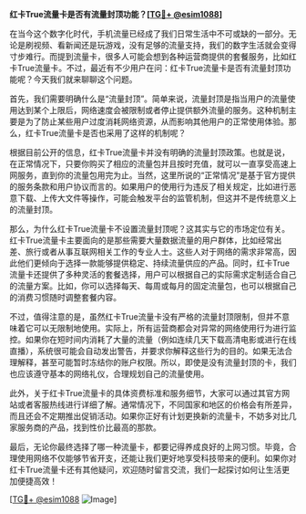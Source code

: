 **红卡True流量卡是否有流量封顶功能？[[TG💪+ @esim1088](https://t.me/s/esim1088)]**

在当今这个数字化时代，手机流量已经成了我们日常生活中不可或缺的一部分。无论是刷视频、看新闻还是玩游戏，没有足够的流量支持，我们的数字生活就会变得寸步难行。而提到流量卡，很多人可能会想到各种运营商提供的套餐服务，比如红卡True流量卡。不过，最近有不少用户在问：红卡True流量卡是否有流量封顶功能呢？今天我们就来聊聊这个问题。

首先，我们需要明确什么是“流量封顶”。简单来说，流量封顶是指当用户的流量使用达到某个上限后，网络速度会被限制或者停止提供额外流量的服务。这种机制主要是为了防止某些用户过度消耗网络资源，从而影响其他用户的正常使用体验。那么，红卡True流量卡是否也采用了这样的机制呢？

根据目前公开的信息，红卡True流量卡并没有明确的流量封顶政策。也就是说，在正常情况下，只要你购买了相应的流量包并且按时充值，就可以一直享受高速上网服务，直到你的流量包用完为止。当然，这里所说的“正常情况”是基于官方提供的服务条款和用户协议而言的。如果用户的使用行为违反了相关规定，比如进行恶意下载、上传大文件等操作，可能会触发平台的监管机制，但这并不是传统意义上的流量封顶。

那么，为什么红卡True流量卡不设置流量封顶呢？这其实与它的市场定位有关。红卡True流量卡主要面向的是那些需要大量数据流量的用户群体，比如经常出差、旅行或者从事互联网相关工作的专业人士。这些人对于网络的需求非常高，因此他们更倾向于选择一款能够提供稳定、持续流量供应的产品。同时，红卡True流量卡还提供了多种灵活的套餐选择，用户可以根据自己的实际需求定制适合自己的流量方案。比如，你可以选择每天、每周或每月的固定流量包，也可以根据自己的消费习惯随时调整套餐内容。

不过，值得注意的是，虽然红卡True流量卡没有严格的流量封顶限制，但并不意味着它可以无限制地使用。实际上，所有运营商都会对异常的网络使用行为进行监控。如果你在短时间内消耗了大量的流量（例如连续几天下载高清电影或进行在线直播），系统很可能会自动发出警告，并要求你解释这些行为的目的。如果无法合理解释，甚至可能暂时冻结你的账户权限。所以，即使是没有流量封顶的卡，我们也应该遵守基本的网络礼仪，合理规划自己的流量使用。

此外，关于红卡True流量卡的具体资费标准和服务细节，大家可以通过其官方网站或者客服热线进行详细了解。通常情况下，不同国家和地区的价格会有所差异，而且还会不定期推出促销活动。如果你正好有计划更换新的流量卡，不妨多对比几家服务商的产品，找到性价比最高的那款。

最后，无论你最终选择了哪一种流量卡，都要记得养成良好的上网习惯。毕竟，合理使用网络不仅能够节省开支，还能让我们更好地享受科技带来的便利。如果你对红卡True流量卡还有其他疑问，欢迎随时留言交流，我们一起探讨如何让生活更加便捷高效！

[[TG💪+ @esim1088](https://t.me/s/esim1088) ![Image](https://i.postimg.cc/4NQfJmqS/Snipaste-2025-05-13-00-14-12.png)]